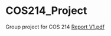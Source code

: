 # COS214_Project
Group project for COS 214
[Report V1.pdf](https://github.com/ChrisMitt/COS214_Project/files/9823546/Report.V1.pdf)
